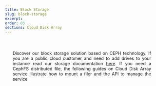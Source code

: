 ```yaml
---
title: Block Storage
slug: block-storage
excerpt:
order: 03
sections: Cloud Disk Array
---
```


<style>
#page {
  display: flex !important;
  flex-direction:column-reverse !important;
}
#customProductIndex {
padding:25px;
}
#customProductIndex p {
text-align:justify;
}

</style>

<div id="customProductIndex">

<p>Discover our block storage solution based on CEPH technology. If you are a public cloud customer and need to add drives to your instance read our storage documentation <a href="https://docs.ovh.com/ca/en/public-cloud/">here</a>. If you need a CephFS distributed file, the following guides on Cloud Disk Array service illustrate how to mount a filer and the API to manage the service</p>
</div>
